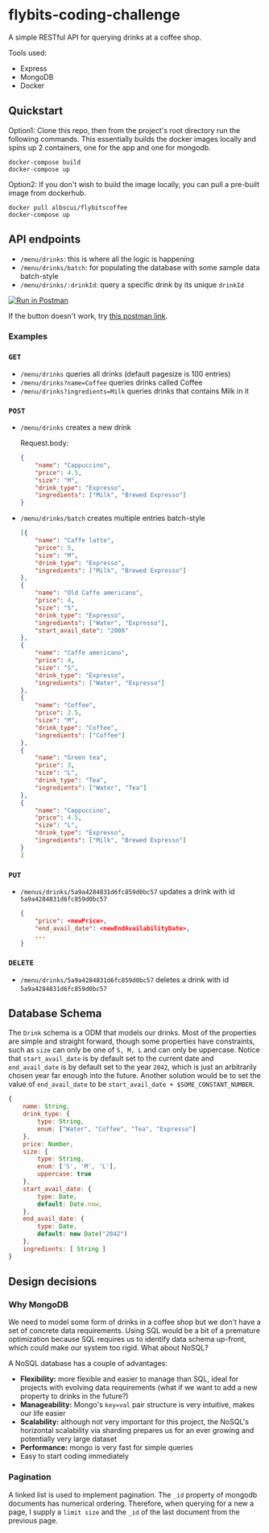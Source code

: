 # flybits-coding-challenge

A simple RESTful API for querying drinks at a coffee shop.

Tools used:

- Express
- MongoDB
- Docker

## Quickstart

Option1: Clone this repo, then from the project's root directory run the following commands. This essentially builds the docker images locally and spins up 2 containers, one for the app and one for mongodb.

```shell
docker-compose build
docker-compose up
```

Option2: If you don't wish to build the image locally, you can pull a pre-built image from dockerhub.

```shell
docker pull albscui/flybitscoffee
docker-compose up
```

## API endpoints

- `/menu/drinks`: this is where all the logic is happening
- `/menu/drinks/batch`: for populating the database with some sample data batch-style
- `/menu/drinks/:drinkId`: query a specific drink by its unique `drinkId`

[![Run in Postman](https://run.pstmn.io/button.svg)](https://app.getpostman.com/run-collection/231df1f4f0af870017c6)

If the button doesn't work, try [this postman link](https://www.getpostman.com/collections/231df1f4f0af870017c6).

### Examples

### `GET`

- `/menu/drinks` queries all drinks (default pagesize is 100 entries)
- `/menu/drinks?name=Coffee` queries drinks called Coffee
- `/menu/drinks?ingredients=Milk` queries drinks that contains Milk in it

### `POST`

- `/menu/drinks` creates a new drink

    Request.body:
    ```json
    {
        "name": "Cappuccino",
        "price": 4.5,
        "size": "M",
        "drink_type": "Expresso",
        "ingredients": ["Milk", "Brewed Expresso"]
    }
    ```
- `/menu/drinks/batch` creates multiple entries batch-style
    ```json
    [{
        "name": "Caffe latte",
        "price": 5,
        "size": "M",
        "drink_type": "Expresso",
        "ingredients": ["Milk", "Brewed Expresso"]
    },
    {
        "name": "Old Caffe americano",
        "price": 4,
        "size": "S",
        "drink_type": "Expresso",
        "ingredients": ["Water", "Expresso"],
        "start_avail_date": "2008"
    },
    {
        "name": "Caffe americano",
        "price": 4,
        "size": "S",
        "drink_type": "Expresso",
        "ingredients": ["Water", "Expresso"]
    },
    {
        "name": "Coffee",
        "price": 2.5,
        "size": "M",
        "drink_type": "Coffee",
        "ingredients": ["Coffee"]
    },
    {
        "name": "Green tea",
        "price": 3,
        "size": "L",
        "drink_type": "Tea",
        "ingredients": ["Water", "Tea"]
    },
    {
        "name": "Cappuccino",
        "price": 4.5,
        "size": "L",
        "drink_type": "Expresso",
        "ingredients": ["Milk", "Brewed Expresso"]
    }
    ]
    ```

### `PUT`

- `/menus/drinks/5a9a4284831d6fc859d0bc57` updates a drink with id `5a9a4284831d6fc859d0bc57`
    ```json
    {
        "price": <newPrice>,
        "end_avail_date": <newEndAvailabilityDate>,
        ...
    }
    ```

### `DELETE`

- `/menu/drinks/5a9a4284831d6fc859d0bc57` deletes a drink with id `5a9a4284831d6fc859d0bc57`

## Database Schema

The `Drink` schema is a ODM that models our drinks. Most of the properties are simple and straight forward, though some properties have constraints, such as `size` can only be one of `S, M, L` and can only be uppercase. Notice that `start_avail_date` is by default set to the current date and `end_avail_date` is by default set to the year `2042`, which is just an arbitrarily chosen year far enough into the future. Another solution would be to set the value of `end_avail_date` to be `start_avail_date + $SOME_CONSTANT_NUMBER`.

```js
{
    name: String,
    drink_type: {
        type: String,
        enum: ["Water", "Coffee", "Tea", "Expresso"]
    },
    price: Number,
    size: {
        type: String,
        enum: ['S', 'M', 'L'],
        uppercase: true
    },
    start_avail_date: {
        type: Date,
        default: Date.now,
    },
    end_avail_date: {
        type: Date,
        default: new Date("2042")
    },
    ingredients: [ String ]
}
```

## Design decisions

### Why MongoDB

We need to model some form of drinks in a coffee shop but we don't have a set of concrete data requirements. Using SQL would be a bit of a premature optimization because SQL requires us to identify data schema up-front, which could make our system too rigid. What about NoSQL?

A NoSQL database has a couple of advantages:

- **Flexibility:** more flexible and easier to manage than SQL, ideal for projects with evolving data requirements (what if we want to add a new property to drinks in the future?)
- **Manageability:** Mongo's `key=val` pair structure is very intuitive, makes our life easier
- **Scalability:** although not very important for this project, the NoSQL's horizontal scalability via sharding prepares us for an ever growing and potentially very large dataset
- **Performance:** mongo is very fast for simple queries
- Easy to start coding immediately

### Pagination

A linked list is used to implement pagination. The `_id` property of mongodb documents has numerical ordering. Therefore, when querying for a new a page, I supply a `limit size` and the `_id` of the last document from the previous page.
